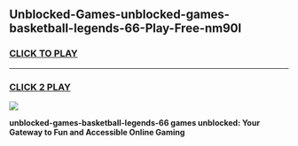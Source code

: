 
## Unblocked-Games-unblocked-games-basketball-legends-66-Play-Free-nm90l
<h3>
<a href="https://premium76.site?title=unblocked-games-basketball-legends-66&ref=15A">CLICK TO PLAY</a></h3>
<hr>

<h3>
<a href="https://premium76.site?title=unblocked-games-basketball-legends-66&ref=15A">CLICK 2 PLAY</a>
  
</h3>

<a href="https://premium76.site?title=unblocked-games-basketball-legends-66&ref=15A"><img src="https://clearcache.store/games.png"></a>


**unblocked-games-basketball-legends-66 games unblocked: Your Gateway to Fun and Accessible Online Gaming**
